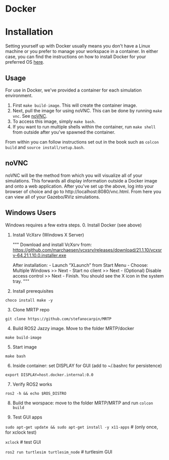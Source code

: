# Docker
# Installation
Setting yourself up with Docker usually means you don't have a Linux machine or you prefer to manage your workspace in a container.
In either case, you can find the instructions on how to install Docker for your preferred OS [here](https://docs.docker.com/desktop/?_gl=1*f1d4un*_gcl_au*MTQ5ODc3MjEwOC4xNzU2NzEyODAz*_ga*MjU1MDAwMDU4LjE3NTY3MTI3OTk.*_ga_XJWPQMJYHQ*czE3NTY3MTI3OTgkbzEkZzEkdDE3NTY3MTI4MDMkajU1JGwwJGgw).

## Usage
For use in Docker, we've provided a container for each simulation environment. 
1. First `make build-image`. This will create the container image.
2. Next, pull the image for using noVNC. This can be done by running `make vnc`. See [noVNC](#novnc).
3. To access this image, simply `make bash`.
4. If you want to run multiple shells within the container, run `make shell` from outside after you've spawned the container.

From within you can follow instructions set out in the book such as `colcon build` and `source install/setup.bash`.

## noVNC
noVNC will be the method from which you will visualize all of your simulations. 
This forwards all display information outside a Docker image and onto a web application.
After you've set up the above, log into your browser of choice and go to http://localhost:8080/vnc.html. 
From here you can view all of your Gazebo/RViz simulations.

## Windows Users
Windows requires a few extra steps.
0. Install Docker (see above)
1. Install VcXsrv (Windows X Server)

   """
      Download and install VcXsrv from:
      https://github.com/marchaesen/vcxsrv/releases/download/21.1.10/vcxsrv-64.21.1.10.0.installer.exe

      After installation: - Launch “XLaunch” from Start Menu - Choose:
      Multiple Windows >> Next - Start no client >> Next - (Optional) Disable
      access control >> Next - Finish. You should see the X icon in the system
      tray.
   """
2. Install prerequisites

`choco install make -y`

3. Clone MRTP repo

`git clone https://github.com/stefanocarpin/MRTP`

4. Build ROS2 Jazzy image. Move to the folder MRTP/docker

`make build-image`

5. Start image

`make bash`

6. Inside container: set DISPLAY for GUI (add to ~/.bashrc for persistence)

`export DISPLAY=host.docker.internal:0.0`

7. Verify ROS2 works

`ros2 -h && echo $ROS_DISTRO`

8. Build the worspace: move to the folder MRTP/MRTP and run
   `colcon build`

9. Test GUI apps

`sudo apt-get update && sudo apt-get install -y x11-apps` # (only once, for xclock test) 

`xclock` # test GUI 

`ros2 run turtlesim turtlesim_node` # turtlesim GUI 
